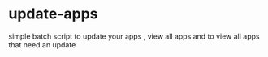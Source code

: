 # update-apps
simple batch script to update your apps , view all apps  and to view all apps that need an update

